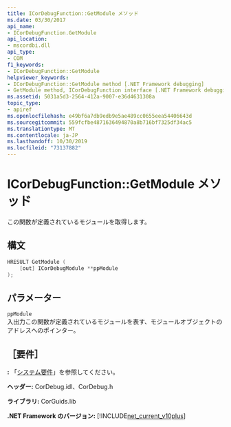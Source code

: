 ```yaml
---
title: ICorDebugFunction::GetModule メソッド
ms.date: 03/30/2017
api_name:
- ICorDebugFunction.GetModule
api_location:
- mscordbi.dll
api_type:
- COM
f1_keywords:
- ICorDebugFunction::GetModule
helpviewer_keywords:
- ICorDebugFunction::GetModule method [.NET Framework debugging]
- GetModule method, ICorDebugFunction interface [.NET Framework debugging]
ms.assetid: 5031a5d3-2564-412a-9007-e36d4631308a
topic_type:
- apiref
ms.openlocfilehash: e49bf6a7db9edb9e5ae489cc0655eea54406643d
ms.sourcegitcommit: 559fcfbe4871636494870a8b716bf7325df34ac5
ms.translationtype: MT
ms.contentlocale: ja-JP
ms.lasthandoff: 10/30/2019
ms.locfileid: "73137882"
---
```

# <a name="icordebugfunctiongetmodule-method"></a>ICorDebugFunction::GetModule メソッド
この関数が定義されているモジュールを取得します。  
  
## <a name="syntax"></a>構文  
  
```cpp  
HRESULT GetModule (  
    [out] ICorDebugModule **ppModule  
);  
```  
  
## <a name="parameters"></a>パラメーター  
 `ppModule`  
 入出力この関数が定義されているモジュールを表す、モジュールオブジェクトのアドレスへのポインター。  
  
## <a name="requirements"></a>［要件］  
 **:** 「[システム要件](../../../../docs/framework/get-started/system-requirements.md)」を参照してください。  
  
 **ヘッダー:** CorDebug.idl、CorDebug.h  
  
 **ライブラリ:** CorGuids.lib  
  
 **.NET Framework のバージョン:** [!INCLUDE[net_current_v10plus](../../../../includes/net-current-v10plus-md.md)]
